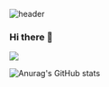 ![header](https://capsule-render.vercel.app/api?type=Cylinder&color=auto&height=200&section=header&text=Sung%20jun%20Hwang&fontSize=90)

### Hi there 👋

<img src="https://img.shields.io/badge/java-red?style=plastic&logo=JavaScript&logoColor=green"/>

![Anurag's GitHub stats](https://github-readme-stats.vercel.app/api?username=sungjun001&show_icons=true&theme=react)

<!--
**sungjun001/sungjun001** is a ✨ _special_ ✨ repository because its `README.md` (this file) appears on your GitHub profile.

Here are some ideas to get you started:

- 🔭 I’m currently working on ...
- 🌱 I’m currently learning ...
- 👯 I’m looking to collaborate on ...
- 🤔 I’m looking for help with ...
- 💬 Ask me about ...
- 📫 How to reach me: ...
- 😄 Pronouns: ...
- ⚡ Fun fact: ...
-->
